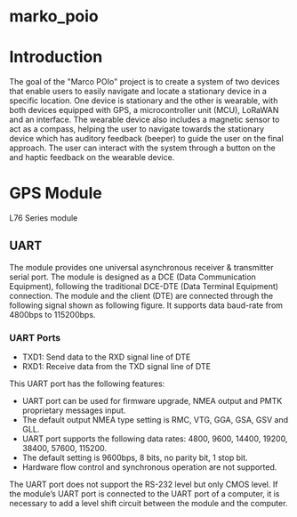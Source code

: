 # marko_poio


# Introduction 
The goal of the "Marco POIo" project is to create a system of two devices that enable users to easily navigate and locate a stationary device in a specific location. One device is stationary and the other is wearable, with both devices equipped with GPS, a microcontroller unit (MCU), LoRaWAN and an interface. The wearable device also includes a magnetic sensor to act as a compass, helping the user to navigate towards the stationary device which has auditory feedback (beeper) to guide the user on the final approach. The user can interact with the system through a button on the and haptic feedback on the wearable device.


# GPS Module 
L76 Series module

## UART
The module provides one universal asynchronous receiver & transmitter serial port. The module is designed as a DCE (Data Communication Equipment), following the traditional DCE-DTE (Data Terminal Equipment) connection. The module and the client (DTE) are connected through the following signal shown as following figure. It supports data baud-rate from 4800bps to 115200bps.

### UART Ports
- TXD1: Send data to the RXD signal line of DTE
- RXD1: Receive data from the TXD signal line of DTE


This UART port has the following features:
- UART port can be used for firmware upgrade, NMEA output and PMTK proprietary messages input.
- The default output NMEA type setting is RMC, VTG, GGA, GSA, GSV and GLL.
- UART port supports the following data rates:
4800, 9600, 14400, 19200, 38400, 57600, 115200.
- The default setting is 9600bps, 8 bits, no parity bit, 1 stop bit.
- Hardware flow control and synchronous operation are not supported.

The UART port does not support the RS-232 level but only CMOS level. If the module’s UART port is connected to the UART port of a computer, it is necessary to add a level shift circuit between the module and the computer.
